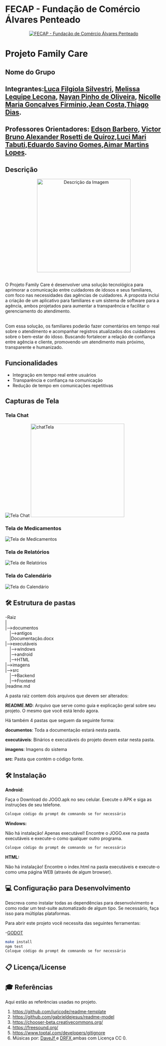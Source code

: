 # FECAP - Fundação de Comércio Álvares Penteado

<p align="center">
<a href= "https://www.fecap.br/"><img src="https://encrypted-tbn0.gstatic.com/images?q=tbn:ANd9GcRhZPrRa89Kma0ZZogxm0pi-tCn_TLKeHGVxywp-LXAFGR3B1DPouAJYHgKZGV0XTEf4AE&usqp=CAU" alt="FECAP - Fundação de Comércio Álvares Penteado" border="0"></a>
</p>

# Projeto Family Care 

## Nome do Grupo

## Integrantes:<a href="">Luca Filgiola Silvestri</a>, <a href="">Melissa Lequipe Lecona</a>, <a href="">Nayan Pinho de Oliveira</a>, <a href="">Nicolle Maria Gonçalves Firminio</a>,<a href="">Jean Costa</a>,<a href="">Thiago Dias</a>.

## Professores Orientadores: <a href="https://www.linkedin.com/in/edsonbarbero/">Edson Barbero</a>, <a href="https://www.linkedin.com/in/victorbarq/">Victor Bruno Alexander Rosetti de Quiroz</a>,<a href="https://www.linkedin.com/in/lucymari/">Luci Mari Tabuti</a>,<a href="https://www.linkedin.com/in/eduardo-savino-gomes/">Eduardo Savino Gomes</a>,<a href="https://www.linkedin.com/in/aimarlopes/">Aimar Martins Lopes</a>.


## Descrição

<p align="center">
  <img src="imagens/logo_familyCare.png" alt="Descrição da Imagem" width="300"/>
</p>


</p>

<br>O Projeto Family Care é desenvolver uma solução tecnológica para aprimorar a comunicação entre cuidadores de idosos e seus familiares, com foco nas necessidades das agências de cuidadores. A proposta inclui a criação de um aplicativo para familiares e um sistema de software para a agência, ambos projetados para aumentar a transparência e facilitar o gerenciamento do atendimento.

<br> Com essa solução, os familiares poderão fazer comentários em tempo real sobre o atendimento e acompanhar registros atualizados dos cuidadores sobre o bem-estar do idoso. Buscando fortalecer a relação de confiança entre agência e cliente, promovendo um atendimento mais próximo, transparente e humanizado.
## Funcionalidades

- Integração em tempo real entre usuários
- Transparência e confiança na comunicação
- Redução de tempo em comunicações repetitivas

## Capturas de Tela

### Tela Chat
![Tela Chat](./imagens/chatTela.jpg)
  <img src="imagens/chatTela.png" alt="chatTela" width="300"/>

### Tela de Medicamentos
![Tela de Medicamentos](./imagens/screenshots/medicamentoTela.jpg)

### Tela de Relatórios
![Tela de Relatórios](./imagens/screenshots/avaliarTela.jpg)

### Tela do Calendário
![Tela do Calendário](imagens/screenshots/calendarioTela.jpg)

## 🛠 Estrutura de pastas

-Raiz<br>
|<br>
|-->documentos<br>
  &emsp;|-->antigos<br>
  &emsp;|Documentação.docx<br>
|-->executáveis<br>
  &emsp;|-->windows<br>
  &emsp;|-->android<br>
  &emsp;|-->HTML<br>
|-->imagens<br>
|-->src<br>
  &emsp;|-->Backend<br>
  &emsp;|-->Frontend<br>
|readme.md<br>

A pasta raiz contem dois arquivos que devem ser alterados:

<b>README.MD</b>: Arquivo que serve como guia e explicação geral sobre seu projeto. O mesmo que você está lendo agora.

Há também 4 pastas que seguem da seguinte forma:

<b>documentos</b>: Toda a documentação estará nesta pasta.

<b>executáveis</b>: Binários e executáveis do projeto devem estar nesta pasta.

<b>imagens</b>: Imagens do sistema

<b>src</b>: Pasta que contém o código fonte.

## 🛠 Instalação

<b>Android:</b>

Faça o Download do JOGO.apk no seu celular.
Execute o APK e siga as instruções de seu telefone.

```sh
Coloque código do prompt de comnando se for necessário
```

<b>Windows:</b>

Não há instalação! Apenas executável!
Encontre o JOGO.exe na pasta executáveis e execute-o como qualquer outro programa.

```sh
Coloque código do prompt de comnando se for necessário
```

<b>HTML:</b>

Não há instalação!
Encontre o index.html na pasta executáveis e execute-o como uma página WEB (através de algum browser).

## 💻 Configuração para Desenvolvimento

Descreva como instalar todas as dependências para desenvolvimento e como rodar um test-suite automatizado de algum tipo. Se necessário, faça isso para múltiplas plataformas.

Para abrir este projeto você necessita das seguintes ferramentas:

-<a href="https://godotengine.org/download">GODOT</a>

```sh
make install
npm test
Coloque código do prompt de comnando se for necessário
```

## 📋 Licença/License


## 🎓 Referências

Aqui estão as referências usadas no projeto.

1. <https://github.com/iuricode/readme-template>
2. <https://github.com/gabrieldejesus/readme-model>
3. <https://chooser-beta.creativecommons.org/>
4. <https://freesound.org/>
5. <https://www.toptal.com/developers/gitignore>
6. Músicas por: <a href="https://freesound.org/people/DaveJf/sounds/616544/"> DaveJf </a> e <a href="https://freesound.org/people/DRFX/sounds/338986/"> DRFX </a> ambas com Licença CC 0.
